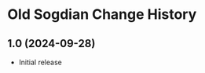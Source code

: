 Old Sogdian Change History
====================

1.0 (2024-09-28)
----------------
* Initial release
